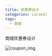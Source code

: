 ```yaml
---
title: 优惠券设计
categories: Laravel
tags:
  - 商城
---
```

商城优惠券设计
<!-- more -->
![coupon_img](image/Laravel/coupon_img.jpg)
